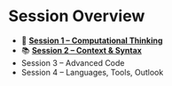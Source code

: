 # Session Overview

- 🤔 [**Session 1 – Computational Thinking**](/sessions/Session1_Computational_Thinking/README.md)
- 📚 [**Session 2 – Context & Syntax**](/sessions/Session2_Context_and_Syntax/README.md)
- Session 3 – Advanced Code
- Session 4 – Languages, Tools, Outlook
